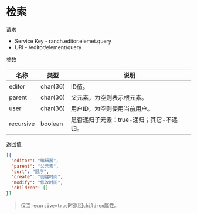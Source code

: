 # 检索

请求
- Service Key - ranch.editor.elemet.query
- URI - /editor/element/query

参数

|名称|类型|说明|
|---|---|---|
|editor|char(36)|ID值。|
|parent|char(36)|父元素，为空则表示根元素。|
|user|char(36)|用户ID，为空则使用当前用户。|
|recursive|boolean|是否递归子元素：true-递归；其它-不递归。|

返回值
```json
[{
  "editor": "编辑器",
  "parent": "父元素",
  "sort": "顺序",
  "create": "创建时间",
  "modify": "修改时间",
  "children": []
}]
```
> 仅当`recursive=true`时返回`children`属性。